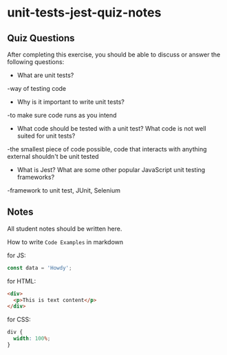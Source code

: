 # unit-tests-jest-quiz-notes

## Quiz Questions

After completing this exercise, you should be able to discuss or answer the following questions:

- What are unit tests?

-way of testing code

- Why is it important to write unit tests?

-to make sure code runs as you intend

- What code should be tested with a unit test? What code is not well suited for unit tests?

-the smallest piece of code possible, code that interacts with anything external shouldn't be unit tested

- What is Jest? What are some other popular JavaScript unit testing frameworks?

-framework to unit test, JUnit, Selenium

## Notes

All student notes should be written here.

How to write `Code Examples` in markdown

for JS:

```js
const data = 'Howdy';
```

for HTML:

```html
<div>
  <p>This is text content</p>
</div>
```

for CSS:

```css
div {
  width: 100%;
}
```
